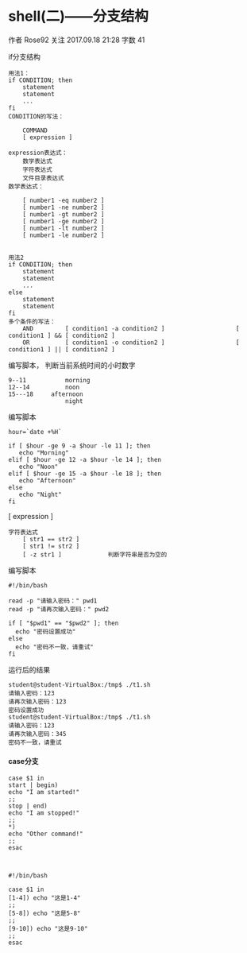 # shell(二)——分支结构

作者  Rose92 关注 2017.09.18 21:28  字数 41  

if分支结构

    用法1：
    if CONDITION; then
        statement
        statement
        ...
    fi
    CONDITION的写法：
    
        COMMAND
        [ expression ]
    
    expression表达式：
        数学表达式
        字符表达式
        文件目录表达式　
    数学表达式：
            
        [ number1 -eq number2 ]
        [ number1 -ne number2 ]
        [ number1 -gt number2 ]
        [ number1 -ge number2 ]
        [ number1 -lt number2 ]
        [ number1 -le number2 ]
    
    
    用法2
    if CONDITION; then
        statement
        statement
        ...
    else
        statement
        statement
    fi
    多个条件的写法：
        AND         [ condition1 -a condition2 ]                    [ condition1 ] && [ condition2 ]
        OR          [ condition1 -o condition2 ]                    [ condition1 ] || [ condition2 ]
    
    

编写脚本， 判断当前系统时间的小时数字

    9--11           morning
    12--14          noon
    15---18     afternoon
                    night
    

编写脚本

    hour=`date +%H`
    
    if [ $hour -ge 9 -a $hour -le 11 ]; then
       echo "Morning"
    elif [ $hour -ge 12 -a $hour -le 14 ]; then
       echo "Noon"
    elif [ $hour -ge 15 -a $hour -le 18 ]; then
       echo "Afternoon"
    else
       echo "Night"
    fi
    

[ expression ]

    字符表达式
        [ str1 == str2 ]
        [ str1 != str2 ]
        [ -z str1 ]             判断字符串是否为空的      
    

编写脚本

    #!/bin/bash
    
    read -p "请输入密码：" pwd1
    read -p "请再次输入密码：" pwd2
    
    if [ "$pwd1" == "$pwd2" ]; then
      echo "密码设置成功"
    else
      echo "密码不一致，请重试"
    fi
    

运行后的结果

    student@student-VirtualBox:/tmp$ ./t1.sh 
    请输入密码：123
    请再次输入密码：123
    密码设置成功
    student@student-VirtualBox:/tmp$ ./t1.sh 
    请输入密码：123
    请再次输入密码：345
    密码不一致，请重试
    

#### case分支

    case $1 in
    start | begin)
    echo "I am started!"
    ;;
    stop | end)
    echo "I am stopped!"
    ;;
    *)
    echo "Other command!"
    ;;
    esac
    

    
    #!/bin/bash
    
    case $1 in
    [1-4]) echo "这是1-4"
    ;;
    [5-8]) echo "这是5-8"
    ;;
    [9-10]) echo "这是9-10"
    ;;
    esac

